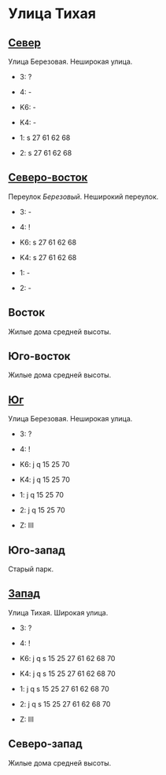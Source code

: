 # Улица Тихая

## [Север](./10550075.md)

Улица Березовая.
Неширокая улица.

* 3:    ?
* 4:    -

* K6:   -
* K4:   -
* 1:    s
        27  61  62  68
* 2:    s
        27  61  62  68

## [Северо-восток](./554075.md)

Переулок *Березовый*.
Неширокий переулок.

* 3:    -
* 4:    !

* K6:   s
        27  61  62  68
* K4:   s
        27  61  62  68
* 1:    -
* 2:    -

## Восток

Жилые дома средней высоты.

## Юго-восток

Жилые дома средней высоты.

## [Юг](./10550085.md)

Улица Березовая.
Неширокая улица.

* 3:    ?
* 4:    !

* K6:   j   q
        15  25  70
* K4:   j   q
        15  25  70
* 1:    j   q
        15  25  70
* 2:    j   q
        15  25  70

* Z:    III

## Юго-запад

Старый парк.

## [Запад](./540080.md)

Улица Тихая.
Широкая улица.

* 3:    ?
* 4:    !

* K6:   j   q   s
        15  25  27  61  62  68  70
* K4:   j   q   s
        15  25  27  61  62  68  70
* 1:    j   q   s
        15  25  27  61  62  68  70
* 2:    j   q   s
        15  25  27  61  62  68  70

* Z:    III

## Северо-запад

Жилые дома средней высоты.
